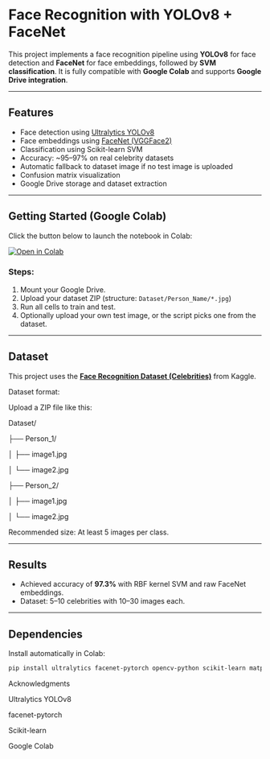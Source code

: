 # Face Recognition with YOLOv8 + FaceNet

This project implements a face recognition pipeline using **YOLOv8** for face detection and **FaceNet** for face embeddings, followed by **SVM classification**. It is fully compatible with **Google Colab** and supports **Google Drive integration**.

---

##  Features

-  Face detection using [Ultralytics YOLOv8](https://github.com/ultralytics/ultralytics)
-  Face embeddings using [FaceNet (VGGFace2)](https://github.com/timesler/facenet-pytorch)
-  Classification using Scikit-learn SVM
-  Accuracy: ~95–97% on real celebrity datasets
-  Automatic fallback to dataset image if no test image is uploaded
-  Confusion matrix visualization
-  Google Drive storage and dataset extraction
  

---

##  Getting Started (Google Colab)

Click the button below to launch the notebook in Colab:

[![Open in Colab](https://colab.research.google.com/assets/colab-badge.svg)](https://colab.research.google.com/)

### Steps:

1. Mount your Google Drive.
2. Upload your dataset ZIP (structure: `Dataset/Person_Name/*.jpg`)
3. Run all cells to train and test.
4. Optionally upload your own test image, or the script picks one from the dataset.

---

##  Dataset

This project uses the **[Face Recognition Dataset (Celebrities)](https://www.kaggle.com/datasets/ashishjangra27/face-recognition-dataset)** from Kaggle.

Dataset format:

Upload a ZIP file like this:

Dataset/

├── Person_1/

│   ├── image1.jpg

│   └── image2.jpg

├── Person_2/

│   ├── image1.jpg

│   └── image2.jpg


Recommended size: At least 5 images per class.

---

##  Results

- Achieved accuracy of **97.3%** with RBF kernel SVM and raw FaceNet embeddings.
- Dataset: 5–10 celebrities with 10–30 images each.

---

##  Dependencies

Install automatically in Colab:

```bash
pip install ultralytics facenet-pytorch opencv-python scikit-learn matplotlib seaborn
```

Acknowledgments

Ultralytics YOLOv8

facenet-pytorch

Scikit-learn

Google Colab

